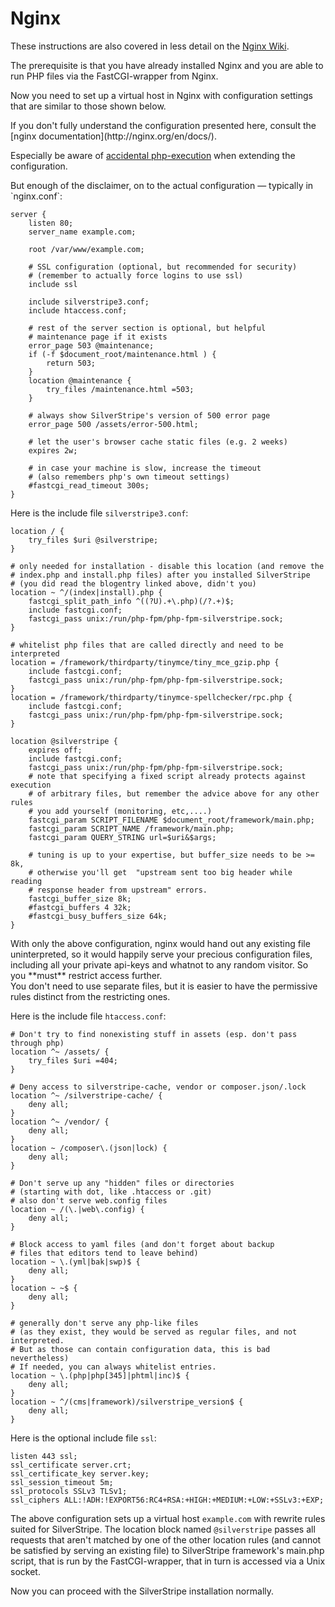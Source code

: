 # Nginx

These instructions are also covered in less detail on the
[Nginx Wiki](http://wiki.nginx.org/SilverStripe).

The prerequisite is that you have already installed Nginx and you are
able to run PHP files via the FastCGI-wrapper from Nginx.

Now you need to set up a virtual host in Nginx with configuration settings
that are similar to those shown below.
<div class="notice" markdown='1'>
If you don't fully understand the configuration presented here, consult the
[nginx documentation](http://nginx.org/en/docs/).

Especially be aware of [accidental php-execution](https://nealpoole.com/blog/2011/04/setting-up-php-fastcgi-and-nginx-dont-trust-the-tutorials-check-your-configuration/ "Don't trust the tutorials") when extending the configuration.
</div>
But enough of the disclaimer, on to the actual configuration — typically in `nginx.conf`:

	server {
		listen 80;
		server_name example.com;
		
		root /var/www/example.com;
		
		# SSL configuration (optional, but recommended for security)
		# (remember to actually force logins to use ssl)
		include ssl
		
		include silverstripe3.conf;
		include htaccess.conf;
		
		# rest of the server section is optional, but helpful
		# maintenance page if it exists
		error_page 503 @maintenance;
		if (-f $document_root/maintenance.html ) {
			return 503;
		}
		location @maintenance {
			try_files /maintenance.html =503;
		}
		
		# always show SilverStripe's version of 500 error page
		error_page 500 /assets/error-500.html;
		
		# let the user's browser cache static files (e.g. 2 weeks)
		expires 2w;
		
		# in case your machine is slow, increase the timeout
		# (also remembers php's own timeout settings)
		#fastcgi_read_timeout 300s;
	}

Here is the include file `silverstripe3.conf`:

	location / {
		try_files $uri @silverstripe;
	}
	
	# only needed for installation - disable this location (and remove the
	# index.php and install.php files) after you installed SilverStripe
	# (you did read the blogentry linked above, didn't you)
	location ~ ^/(index|install).php {
		fastcgi_split_path_info ^((?U).+\.php)(/?.+)$;
		include fastcgi.conf;
		fastcgi_pass unix:/run/php-fpm/php-fpm-silverstripe.sock;
	}
	
	# whitelist php files that are called directly and need to be interpreted
	location = /framework/thirdparty/tinymce/tiny_mce_gzip.php {
		include fastcgi.conf;
		fastcgi_pass unix:/run/php-fpm/php-fpm-silverstripe.sock;
	}
	location = /framework/thirdparty/tinymce-spellchecker/rpc.php {
		include fastcgi.conf;
		fastcgi_pass unix:/run/php-fpm/php-fpm-silverstripe.sock;
	}
	
	location @silverstripe {
		expires off;
		include fastcgi.conf;
		fastcgi_pass unix:/run/php-fpm/php-fpm-silverstripe.sock;
		# note that specifying a fixed script already protects against execution
		# of arbitrary files, but remember the advice above for any other rules
		# you add yourself (monitoring, etc,....)
		fastcgi_param SCRIPT_FILENAME $document_root/framework/main.php;
		fastcgi_param SCRIPT_NAME /framework/main.php;
		fastcgi_param QUERY_STRING url=$uri&$args;
		
		# tuning is up to your expertise, but buffer_size needs to be >= 8k,
		# otherwise you'll get  "upstream sent too big header while reading
		# response header from upstream" errors.
		fastcgi_buffer_size 8k;
		#fastcgi_buffers 4 32k;
		#fastcgi_busy_buffers_size 64k;
	}

<div class="warning" markdown='1'>
With only the above configuration, nginx would hand out any existing file
uninterpreted, so it would happily serve your precious configuration files,
including all your private api-keys and whatnot to any random visitor. So you
**must** restrict access further.
</div>
You don't need to use separate files, but it is easier to have the permissive
rules distinct from the restricting ones.

Here is the include file `htaccess.conf`:

	# Don't try to find nonexisting stuff in assets (esp. don't pass through php)
	location ^~ /assets/ {
		try_files $uri =404;
	}
	
	# Deny access to silverstripe-cache, vendor or composer.json/.lock
	location ^~ /silverstripe-cache/ {
		deny all;
	}
	location ^~ /vendor/ {
		deny all;
	}
	location ~ /composer\.(json|lock) {
		deny all;
	}
	
	# Don't serve up any "hidden" files or directories
	# (starting with dot, like .htaccess or .git)
	# also don't serve web.config files
	location ~ /(\.|web\.config) {
		deny all;
	}
	
	# Block access to yaml files (and don't forget about backup
	# files that editors tend to leave behind)
	location ~ \.(yml|bak|swp)$ {
		deny all;
	}
	location ~ ~$ {
		deny all;
	}
	
	# generally don't serve any php-like files
	# (as they exist, they would be served as regular files, and not interpreted.
	# But as those can contain configuration data, this is bad nevertheless)
	# If needed, you can always whitelist entries.
	location ~ \.(php|php[345]|phtml|inc)$ {
		deny all;
	}
	location ~ ^/(cms|framework)/silverstripe_version$ {
		deny all;
	}

Here is the optional include file `ssl`:

	listen 443 ssl;
	ssl_certificate server.crt;
	ssl_certificate_key server.key;
	ssl_session_timeout 5m;
	ssl_protocols SSLv3 TLSv1;
	ssl_ciphers ALL:!ADH:!EXPORT56:RC4+RSA:+HIGH:+MEDIUM:+LOW:+SSLv3:+EXP;

The above configuration sets up a virtual host `example.com` with
rewrite rules suited for SilverStripe. The location block named
`@silverstripe` passes all requests that aren't matched by one of the other
location rules (and cannot be satisfied by serving an existing file) to
SilverStripe framework's main.php script, that is run by the FastCGI-wrapper,
that in turn is accessed via a Unix socket.

Now you can proceed with the SilverStripe installation normally.
